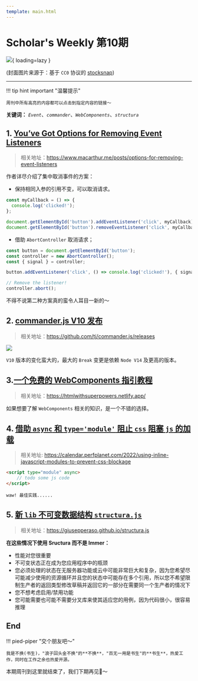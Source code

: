```yaml
---
template: main.html
---
```


# Scholar's Weekly 第10期

![](https://to-out-use.oss-cn-hangzhou.aliyuncs.com/common/fUqkc2.jpg?x-oss-process=image/auto-orient,1/interlace,1/quality,q_90/format,webp){ loading=lazy }


(封面图片来源于：基于 `CC0` 协议的 [stocksnap](https://stocksnap.io/photo/valentine'sday-single-W5WITNCF4Z))

------

!!! tip hint important "温馨提示"

    周刊中所有高亮的内容都可以点击到指定内容的链接～

**关键词：** *`Event`*、*`commander`*、*`WebComponents`*、*`structura`*

## 1. [You’ve Got Options for Removing Event Listeners](https://www.macarthur.me/posts/options-for-removing-event-listeners)
>相关地址：https://www.macarthur.me/posts/options-for-removing-event-listeners

作者详尽介绍了集中取消事件的方案：

- 保持相同入参的引用不变，可以取消请求。
```ts
const myCallback = () => {
  console.log('clicked!');
};

document.getElementById('button').addEventListener('click', myCallback);
document.getElementById('button').removeEventListener('click', myCallback);

```
- 借助 `AbortController` 取消请求；
```ts
const button = document.getElementById('button');
const controller = new AbortController();
const { signal } = controller;

button.addEventListener('click', () => console.log('clicked!'), { signal });

// Remove the listener!
controller.abort();

```

不得不说第二种方案真的蛮令人耳目一新的～ 

## 2. [commander.js V10 发布](https://github.com/tj/commander.js/releases)
>相关地址：https://github.com/tj/commander.js/releases

![](https://to-out-use.oss-cn-hangzhou.aliyuncs.com/common/7Lu58Z.png?x-oss-process=image/auto-orient,1/interlace,1/quality,q_90/format,webp)

`V10` 版本的变化蛮大的，最大的 `Break` 变更是依赖 `Node V14` 及更高的版本。

## 3.[一个免费的 WebComponents 指引教程](https://htmlwithsuperpowers.netlify.app/)
>相关地址：https://htmlwithsuperpowers.netlify.app/

如果想要了解 `WebComponents` 相关的知识，是一个不错的选择。

## 4. [借助 `async` 和 `type='module'` 阻止 `css` 阻塞 `js` 的加载](https://calendar.perfplanet.com/2022/using-inline-javascript-modules-to-prevent-css-blockage/)
>相关地址: https://calendar.perfplanet.com/2022/using-inline-javascript-modules-to-prevent-css-blockage

```html
<script type="module" async>
    // todo some js code
</script>
```

`waw! 最佳实践......`

## 5. [新 `lib` 不可变数据结构 `structura.js`](https://giusepperaso.github.io/structura.js/)
>相关地址：https://giusepperaso.github.io/structura.js

**在这些情况下使用 Sructura 而不是 Immer：**

- 性能对您很重要
- 不可变状态正在成为您应用程序中的瓶颈
- 您必须处理的状态在无服务器功能或云中可能非常巨大和复杂，因为您希望尽可能减少使用的资源循环并且您的状态中可能存在多个引用，所以您不希望限制生产者的返回类型修改草稿并返回它的一部分在需要同一个生产者的情况下
- 您不想考虑启用/禁用功能
- 您可能需要也可能不需要分叉库来使其适应您的用例，因为代码很小，很容易推理

## End

!!! pied-piper "交个朋友吧～"

    我是不换(书生)，"浪子回头金不换"的**不换**，"百无一用是书生"的**书生**，热爱工作，同时在工作之余也热爱开源。

本期周刊到这里就结束了，我们下期再见👋～
